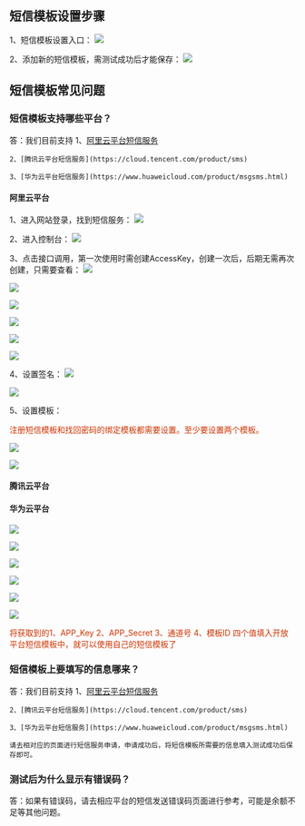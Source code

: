 ## 短信模板设置步骤

1、短信模板设置入口：
![](../image/mail1.jpg)

2、添加新的短信模板，需测试成功后才能保存：
![](../image/message1.jpg)


## 短信模板常见问题

### 短信模板支持哪些平台？
答：我们目前支持
    1、[阿里云平台短信服务](https://www.aliyun.com/product/sms)

    2、[腾讯云平台短信服务](https://cloud.tencent.com/product/sms)

    3、[华为云平台短信服务](https://www.huaweicloud.com/product/msgsms.html)


#### 阿里云平台

1、进入网站登录，找到短信服务：
![](../image/ali0.jpg)

2、进入控制台：
![](../image/ali1.jpg)

3、点击接口调用，第一次使用时需创建AccessKey，创建一次后，后期无需再次创建，只需要查看：
![](../image/ali2.jpg)

![](../image/ali3.jpg)

![](../image/ali4.jpg)

![](../image/ali5.jpg)

![](../image/ali6.jpg)

![](../image/ali7.jpg)

4、设置签名：
![](../image/ali8.jpg)

![](../image/ali9.jpg)

5、设置模板：

<label style="color:#c30">注册短信模板和找回密码的绑定模板都需要设置。至少要设置两个模板。</label>

![](../image/ali10.jpg)

![](../image/ali11.jpg)

#### 腾讯云平台

#### 华为云平台

![](../image/hw0.jpg)

![](../image/hw1.jpg)

![](../image/hw2.jpg)

![](../image/hw3.jpg)

![](../image/hw4.jpg)

![](../image/hw5.jpg)

<label style="color:#c30">将获取到的1、APP_Key 2、APP_Secret  3、通道号  4、模板ID 四个值填入开放平台短信模板中，就可以使用自己的短信模板了</label>

### 短信模板上要填写的信息哪来？
答：我们目前支持
    1、[阿里云平台短信服务](https://www.aliyun.com/product/sms)

    2、[腾讯云平台短信服务](https://cloud.tencent.com/product/sms)

    3、[华为云平台短信服务](https://www.huaweicloud.com/product/msgsms.html)

    请去相对应的页面进行短信服务申请，申请成功后，将短信模板所需要的信息填入测试成功后保存即可。
    
### 测试后为什么显示有错误码？
答：如果有错误码，请去相应平台的短信发送错误码页面进行参考，可能是余额不足等其他问题。
    

    